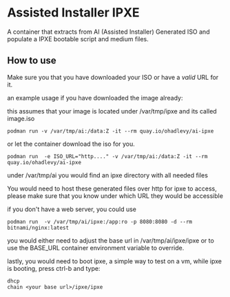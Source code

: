 # Assisted Installer IPXE

A container that extracts from AI (Assisted Installer) Generated ISO and populate a IPXE bootable script and medium files.

## How to use

Make sure you that you have downloaded your ISO or have a *valid* URL for it.


an example usage if you have downloaded the image already:

this assumes that your image is located under /var/tmp/ipxe and its called image.iso

```
podman run -v /var/tmp/ai:/data:Z -it --rm quay.io/ohadlevy/ai-ipxe 
```


or let the container download the iso for you.

```
podman run  -e ISO_URL="http...." -v /var/tmp/ai:/data:Z -it --rm quay.io/ohadlevy/ai-ipxe 
```

under /var/tmp/ai you would find an ipxe directory with all needed files

You would need to host these generated files over http for ipxe to access, please make sure that you know under which URL they would be accessible

if you don't have a web server, you could use 
```
podman run  -v /var/tmp/ai/ipxe:/app:ro -p 8080:8080 -d --rm bitnami/nginx:latest
```
you would either need to adjust the base url in /var/tmp/ai/ipxe/ipxe or to use the BASE_URL container environment variable to override.

lastly, you would need to boot ipxe, a simple way to test on a vm, while ipxe is booting, press ctrl-b and type:
```
dhcp
chain <your base url>/ipxe/ipxe
```